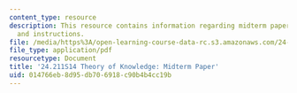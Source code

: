```yaml
---
content_type: resource
description: This resource contains information regarding midterm paper guidelines
  and instructions.
file: /media/https%3A/open-learning-course-data-rc.s3.amazonaws.com/24-211-theory-of-knowledge-spring-2014/014766eb8d95db706918c90b4b4cc19b_MIT24_211S11_Midterm.pdf
file_type: application/pdf
resourcetype: Document
title: '24.211S14 Theory of Knowledge: Midterm Paper'
uid: 014766eb-8d95-db70-6918-c90b4b4cc19b
---
```

